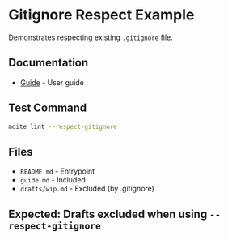 # Gitignore Respect Example

Demonstrates respecting existing `.gitignore` file.

## Documentation

- [Guide](./guide.md) - User guide

## Test Command

```bash
mdite lint --respect-gitignore
```

## Files

- `README.md` - Entrypoint
- `guide.md` - Included
- `drafts/wip.md` - Excluded (by .gitignore)

## Expected: Drafts excluded when using `--respect-gitignore`
